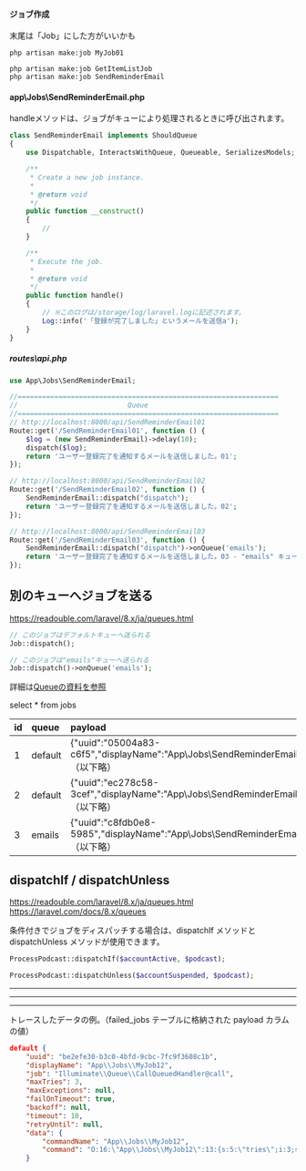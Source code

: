#### ジョブ作成
末尾は「Job」にした方がいいかも
```
php artisan make:job MyJob01

php artisan make:job GetItemListJob
php artisan make:job SendReminderEmail
```

#### app\Jobs\SendReminderEmail.php
handleメソッドは、ジョブがキューにより処理されるときに呼び出されます。
```php
class SendReminderEmail implements ShouldQueue
{
    use Dispatchable, InteractsWithQueue, Queueable, SerializesModels;

    /**
     * Create a new job instance.
     *
     * @return void
     */
    public function __construct()
    {
        //
    }

    /**
     * Execute the job.
     *
     * @return void
     */
    public function handle()
    {
        // ※このログは/storage/log/laravel.logに記述されます。
        Log::info('「登録が完了しました」というメールを送信a');
    }
}
```


##### routes\api.php
```php
use App\Jobs\SendReminderEmail;

//================================================================
//                           Queue
//================================================================
// http://localhost:8000/api/SendReminderEmail01
Route::get('/SendReminderEmail01', function () {
    $log = (new SendReminderEmail)->delay(10);
    dispatch($log);
    return 'ユーザー登録完了を通知するメールを送信しました。01';
});

// http://localhost:8000/api/SendReminderEmail02
Route::get('/SendReminderEmail02', function () {
    SendReminderEmail::dispatch("dispatch");
    return 'ユーザー登録完了を通知するメールを送信しました。02';
});

// http://localhost:8000/api/SendReminderEmail03
Route::get('/SendReminderEmail03', function () {
    SendReminderEmail::dispatch("dispatch")->onQueue('emails');
    return 'ユーザー登録完了を通知するメールを送信しました。03 - "emails" キュー ';
});
```


## 別のキューへジョブを送る
https://readouble.com/laravel/8.x/ja/queues.html
```php
// このジョブはデフォルトキューへ送られる
Job::dispatch();

// このジョブは"emails"キューへ送られる
Job::dispatch()->onQueue('emails');
```
詳細は[Queueの資料を参照](./65_queue_1.md)

select * from jobs

|  id   |  queue    |  payload                                                                                                                           |  attempts  |  reserved_at  |  available_at  |  created_at  |
|:------|:----------|:-----------------------------------------------------------------------------------------------------------------------------------|:-----------|:--------------|:---------------|:-------------|
|  1    |  default  |  {"uuid":"05004a83-c6f5","displayName":"App\\Jobs\\SendReminderEmail","job":"Illuminate\\Queue\\CallQueuedHandler@call", （以下略） |  0         |  « NULL »     |  1625302485    |  1625302485  |
|  2    |  default  |  {"uuid":"ec278c58-3cef","displayName":"App\\Jobs\\SendReminderEmail","job":"Illuminate\\Queue\\CallQueuedHandler@call", （以下略） |  0         |  « NULL »     |  1625523028    |  1625523028  |
|  3    |  emails   |  {"uuid":"c8fdb0e8-5985","displayName":"App\\Jobs\\SendReminderEmail","job":"Illuminate\\Queue\\CallQueuedHandler@call", （以下略） |  0         |  « NULL »     |  1625534698    |  1625534698  |


## dispatchIf / dispatchUnless
https://readouble.com/laravel/8.x/ja/queues.html  
https://laravel.com/docs/8.x/queues  

条件付きでジョブをディスパッチする場合は、dispatchIf メソッドと dispatchUnless メソッドが使用できます。
```php
ProcessPodcast::dispatchIf($accountActive, $podcast);

ProcessPodcast::dispatchUnless($accountSuspended, $podcast);
```


__________________________________________________________________________________________
__________________________________________________________________________________________
__________________________________________________________________________________________
トレースしたデータの例。（failed_jobs テーブルに格納された payload カラムの値）

```json
default	{
    "uuid": "be2efe30-b3c0-4bfd-9cbc-7fc9f3608c1b",
    "displayName": "App\\Jobs\\MyJob12",
    "job": "Illuminate\\Queue\\CallQueuedHandler@call",
    "maxTries": 3,
    "maxExceptions": null,
    "failOnTimeout": true,
    "backoff": null,
    "timeout": 10,
    "retryUntil": null,
    "data": {
        "commandName": "App\\Jobs\\MyJob12",
        "command": "O:16:\"App\\Jobs\\MyJob12\":13:{s:5:\"tries\";i:3;s:7:\"timeout\";i:10;s:13:\"failOnTimeout\";b:1;s:3:\"job\";N;s:10:\"connection\";N;s:5:\"queue\";N;s:15:\"chainConnection\";N;s:10:\"chainQueue\";N;s:19:\"chainCatchCallbacks\";N;s:5:\"delay\";N;s:11:\"afterCommit\";N;s:10:\"middleware\";a:0:{}s:7:\"chained\";a:0:{}}"
    }
```


